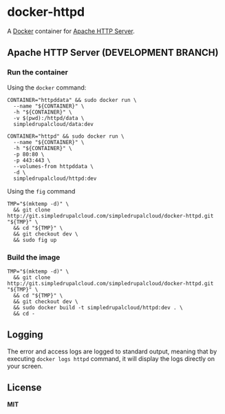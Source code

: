 # docker-httpd

A [Docker](https://docker.com/) container for [Apache HTTP Server](http://httpd.apache.org/).

## Apache HTTP Server (DEVELOPMENT BRANCH)

### Run the container

Using the `docker` command:

    CONTAINER="httpddata" && sudo docker run \
      --name "${CONTAINER}" \
      -h "${CONTAINER}" \
      -v $(pwd):/httpd/data \
      simpledrupalcloud/data:dev

    CONTAINER="httpd" && sudo docker run \
      --name "${CONTAINER}" \
      -h "${CONTAINER}" \
      -p 80:80 \
      -p 443:443 \
      --volumes-from httpddata \
      -d \
      simpledrupalcloud/httpd:dev

Using the `fig` command

    TMP="$(mktemp -d)" \
      && git clone http://git.simpledrupalcloud.com/simpledrupalcloud/docker-httpd.git "${TMP}" \
      && cd "${TMP}" \
      && git checkout dev \
      && sudo fig up

### Build the image

    TMP="$(mktemp -d)" \
      && git clone http://git.simpledrupalcloud.com/simpledrupalcloud/docker-httpd.git "${TMP}" \
      && cd "${TMP}" \
      && git checkout dev \
      && sudo docker build -t simpledrupalcloud/httpd:dev . \
      && cd -

## Logging

The error and access logs are logged to standard output, meaning that by executing `docker logs httpd` command, it will display the logs directly on your screen.

## License

**MIT**
